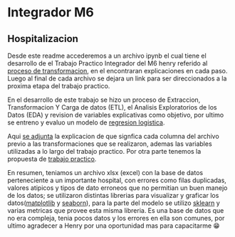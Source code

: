 # Integrador M6

## Hospitalizacion

Desde este readme accederemos a un archivo ipynb el cual tiene el desarrollo de el Trabajo Practico Integrador del M6 henry referido al [proceso de transformacion](HospitalizacionETL.ipynb), en el encontraran explicaciones en cada paso. Luego al final de cada archivo se dejara un link para ser direccionados a la proxima etapa del trabajo practico.

En el desarrollo de este trabajo se hizo un proceso de Extraccion, Transformacion Y Carga de datos (ETL), el Analisis Exploratorios de los Datos (EDA) y revision de variables explicativas como objetivo, por ultimo se entreno y evaluo un modelo de [regresion logistica](https://datascientest.com/es/que-es-la-regresion-logistica).

Aqui [se adjunta](Glosario.md) la explicacion de que signfica cada columna del archivo previo a las transformaciones que se realizaron, ademas las variables utilizadas a lo largo del trabajo practico. Por otra parte tenemos la propuesta de [trabajo practico](Proyecto%20integrador_1.md).

En resumen, teniamos un archivo xlsx (excel) con la base de datos perteneciente a un importante hospital, con errores como filas duplicadas, valores atipicos y tipos de dato erroneos que no permitian un buen manejo de los datos; se utilizaron distintas librerias para visualizar y graficar los datos([matplotlib](https://matplotlib.org/) y [seaborn](https://seaborn.pydata.org/)), para la parte del modelo se utilizo [sklearn](https://scikit-learn.org/stable/) y varias metricas que provee esta misma libreria. Es una base de datos que no era compleja, tenia pocos datos y los errores en ella son comunes, por ultimo agradecer a Henry por una oportunidad mas para capacitarme 😁
